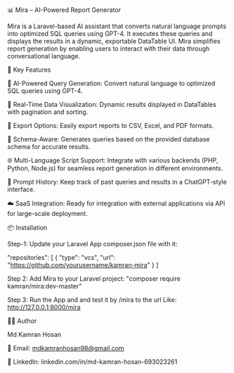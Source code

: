 📊 Mira – AI-Powered Report Generator

Mira is a Laravel-based AI assistant that converts natural language prompts into optimized SQL queries using GPT-4. It executes these queries and displays the results in a dynamic, exportable DataTable UI. Mira simplifies report generation by enabling users to interact with their data through conversational language.

🚀 Key Features

🧠 AI-Powered Query Generation: Convert natural language to optimized SQL queries using GPT-4.

🔄 Real-Time Data Visualization: Dynamic results displayed in DataTables with pagination and sorting.

📁 Export Options: Easily export reports to CSV, Excel, and PDF formats.

📜 Schema-Aware: Generates queries based on the provided database schema for accurate results.

🌐 Multi-Language Script Support: Integrate with various backends (PHP, Python, Node.js) for seamless report generation in different environments.

📨 Prompt History: Keep track of past queries and results in a ChatGPT-style interface.

☁️ SaaS Integration: Ready for integration with external applications via API for large-scale deployment.


📦 Installation

Step-1: Update your Laravel App composer.json file with it:

"repositories": [
    {
        "type": "vcs",
        "url": "https://github.com/yourusername/kamran-mira"
    }
]

Step 2: Add Mira to your Laravel project:
"composer require kamran/mira:dev-master"

Step 3: Run the App and and test it by /mira to the url
Like: http://127.0.0.1:8000/mira


👨‍💻 Author

Md Kamran Hosan

📧 Email: mdkamranhosan98@gmail.com

🔗 LinkedIn: linkedin.com/in/md-kamran-hosan-693023261
